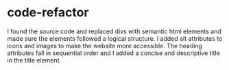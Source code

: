 # code-refactor
I found the source code and replaced divs with semantic html elements and made sure the elements followed a logical structure.
I added alt attributes to icons and images to make the website more accessible.
The heading attributes fall in sequential order and I added a concise and descriptive title in the title element.